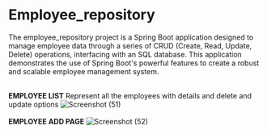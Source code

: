 # Employee_repository
The employee_repository project is a Spring Boot application designed to manage employee data through a series of CRUD (Create, Read, Update, Delete) operations, interfacing with an SQL database. This application demonstrates the use of Spring Boot's powerful features to create a robust and scalable employee management system.
<br><br>

**EMPLOYEE LIST**
Represent all the employees with details and delete and update options
![Screenshot (51)](https://github.com/Wantstocode/Employee_repository/assets/120893466/e14e349f-949a-4a0e-893c-0fca18037a90)
<br>
<br>
**EMPLOYEE ADD PAGE**
![Screenshot (52)](https://github.com/Wantstocode/Employee_repository/assets/120893466/07aa211f-54b7-4e5a-a61d-11c616e0bcf6)


